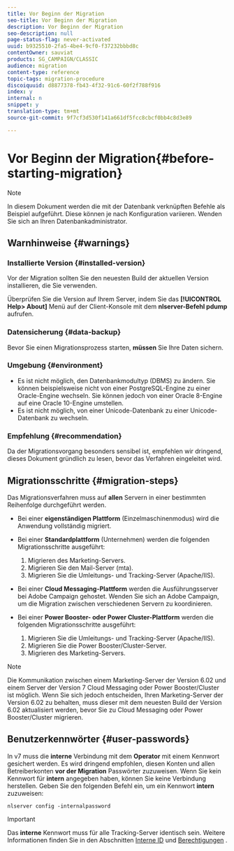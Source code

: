 ```yaml
---
title: Vor Beginn der Migration
seo-title: Vor Beginn der Migration
description: Vor Beginn der Migration
seo-description: null
page-status-flag: never-activated
uuid: b9325510-2fa5-4be4-9cf0-f37232bbbd8c
contentOwner: sauviat
products: SG_CAMPAIGN/CLASSIC
audience: migration
content-type: reference
topic-tags: migration-procedure
discoiquuid: d8877378-fb43-4f32-91c6-60f2f788f916
index: y
internal: n
snippet: y
translation-type: tm+mt
source-git-commit: 9f7cf3d530f141a661df5fcc8cbcf0bb4c8d3e89

---
```



# Vor Beginn der Migration{#before-starting-migration}

>[!NOTE]
>
>In diesem Dokument werden die mit der Datenbank verknüpften Befehle als Beispiel aufgeführt. Diese können je nach Konfiguration variieren. Wenden Sie sich an Ihren Datenbankadministrator.

## Warnhinweise {#warnings}

### Installierte Version {#installed-version}

Vor der Migration sollten Sie den neuesten Build der aktuellen Version installieren, die Sie verwenden.

Überprüfen Sie die Version auf Ihrem Server, indem Sie das **[!UICONTROL Help> About]** Menü auf der Client-Konsole mit dem **nlserver-Befehl pdump** aufrufen.

### Datensicherung {#data-backup}

Bevor Sie einen Migrationsprozess starten, **müssen** Sie Ihre Daten sichern.

### Umgebung {#environment}

* Es ist nicht möglich, den Datenbankmodultyp (DBMS) zu ändern. Sie können beispielsweise nicht von einer PostgreSQL-Engine zu einer Oracle-Engine wechseln. Sie können jedoch von einer Oracle 8-Engine auf eine Oracle 10-Engine umstellen.
* Es ist nicht möglich, von einer Unicode-Datenbank zu einer Unicode-Datenbank zu wechseln.

### Empfehlung {#recommendation}

Da der Migrationsvorgang besonders sensibel ist, empfehlen wir dringend, dieses Dokument gründlich zu lesen, bevor das Verfahren eingeleitet wird.

## Migrationsschritte {#migration-steps}

Das Migrationsverfahren muss auf **allen** Servern in einer bestimmten Reihenfolge durchgeführt werden.

* Bei einer **eigenständigen Plattform** (Einzelmaschinenmodus) wird die Anwendung vollständig migriert.
* Bei einer **Standardplattform** (Unternehmen) werden die folgenden Migrationsschritte ausgeführt:

   1. Migrieren des Marketing-Servers.
   1. Migrieren Sie den Mail-Server (mta).
   1. Migrieren Sie die Umleitungs- und Tracking-Server (Apache/IIS).

* Bei einer **Cloud Messaging-Plattform** werden die Ausführungsserver bei Adobe Campaign gehostet. Wenden Sie sich an Adobe Campaign, um die Migration zwischen verschiedenen Servern zu koordinieren.
* Bei einer **Power Booster- oder Power Cluster-Plattform** werden die folgenden Migrationsschritte ausgeführt:

   1. Migrieren Sie die Umleitungs- und Tracking-Server (Apache/IIS).
   1. Migrieren Sie die Power Booster/Cluster-Server.
   1. Migrieren des Marketing-Servers.

>[!NOTE]
>
>Die Kommunikation zwischen einem Marketing-Server der Version 6.02 und einem Server der Version 7 Cloud Messaging oder Power Booster/Cluster ist möglich. Wenn Sie sich jedoch entscheiden, Ihren Marketing-Server der Version 6.02 zu behalten, muss dieser mit dem neuesten Build der Version 6.02 aktualisiert werden, bevor Sie zu Cloud Messaging oder Power Booster/Cluster migrieren.

## Benutzerkennwörter {#user-passwords}

In v7 muss die **interne** Verbindung mit dem **Operator** mit einem Kennwort gesichert werden. Es wird dringend empfohlen, diesen Konten und allen Betreiberkonten **vor der Migration** Passwörter zuzuweisen. Wenn Sie kein Kennwort für **intern** angegeben haben, können Sie keine Verbindung herstellen. Geben Sie den folgenden Befehl ein, um ein Kennwort **intern** zuzuweisen:

```
nlserver config -internalpassword
```

>[!IMPORTANT]
>
>Das **interne** Kennwort muss für alle Tracking-Server identisch sein. Weitere Informationen finden Sie in den Abschnitten [Interne ID](../../installation/using/campaign-server-configuration.md#internal-identifier) und [Berechtigungen](../../platform/using/access-management.md#about-permissions) .

